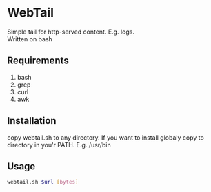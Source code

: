 # WebTail

Simple tail for http-served content. E.g. logs.  
Written on bash

## Requirements
1. bash
2. grep
3. curl
4. awk

## Installation
copy webtail.sh to any directory. If you want to install globaly copy to directory in you'r PATH. E.g. /usr/bin


## Usage
```bash
webtail.sh $url [bytes]
```


